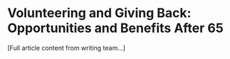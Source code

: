 # Volunteering and Giving Back: Opportunities and Benefits After 65

[Full article content from writing team...]
